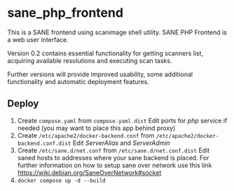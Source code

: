 # sane_php_frontend

This is a SANE frontend using scanimage shell utility. SANE PHP Frontend is a web user interface.

Version 0.2 contains essential functionality for getting scanners list, acquiring available resolutions and executing scan tasks.

Further versions will provide improved usability, some additional functionality and automatic deployment features.

## Deploy

1. Create `compose.yaml` from `compose.yaml.dist`
Edit ports for _php_ service if needed (you may want to place this app behind proxy)
2. Create `/etc/apache2/docker-backend.conf` from `/etc/apache2/docker-backend.conf.dist`
Edit _ServerAlias_ and _ServerAdmin_
3. Create `/etc/sane.d/net.conf` from `/etc/sane.d/net.conf.dist`
Edit saned hosts to addresses where your sane backend is placed. 
For further information on how to setup sane over network use this link https://wiki.debian.org/SaneOverNetwork#socket
4. `docker compose up -d --build`